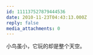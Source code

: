 ```yaml
---
id: 111137527879444536
date: 2010-11-23T04:43:13.000Z
reply: false
media_attachments: 0
---
```


小鸟虽小，它玩的却是整个天空。


